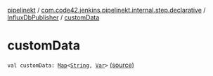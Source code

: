 [pipelinekt](../../index.md) / [com.code42.jenkins.pipelinekt.internal.step.declarative](../index.md) / [InfluxDbPublisher](index.md) / [customData](./custom-data.md)

# customData

`val customData: `[`Map`](https://kotlinlang.org/api/latest/jvm/stdlib/kotlin.collections/-map/index.html)`<`[`String`](https://kotlinlang.org/api/latest/jvm/stdlib/kotlin/-string/index.html)`, `[`Var`](../../com.code42.jenkins.pipelinekt.core.vars/-var/index.md)`>` [(source)](https://github.com/code42/pipelinekt/tree/master/internal/src/main/kotlin/com/code42/jenkins/pipelinekt/internal/step/declarative/InfluxDbPublisher.kt#L10)